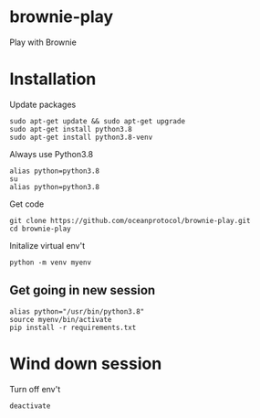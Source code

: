 # brownie-play
Play with Brownie

# Installation

Update packages
```console
sudo apt-get update && sudo apt-get upgrade
sudo apt-get install python3.8
sudo apt-get install python3.8-venv
```

Always use Python3.8
```console
alias python=python3.8
su
alias python=python3.8
```

Get code
```console
git clone https://github.com/oceanprotocol/brownie-play.git
cd brownie-play
```

Initalize virtual env't
```console
python -m venv myenv
```

## Get going in new session

```console
alias python="/usr/bin/python3.8"
source myenv/bin/activate 
pip install -r requirements.txt 
```


# Wind down session

Turn off env't
```console
deactivate
```

